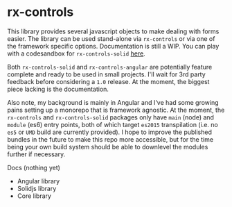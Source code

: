 # rx-controls

This library provides several javascript objects to make dealing with forms easier. The library can be used stand-alone via `rx-controls` or via one of the framework specific options. Documentation is still a WIP. You can play with a codesandbox for `rx-controls-solid` [here](https://codesandbox.io/s/rxcontrols-solid-blog-example-4sh0x?initialpath=index.tsx).

Both `rx-controls-solid` and `rx-controls-angular` are potentially feature complete and ready to be used in small projects. I'll wait for 3rd party feedback before considering a `1.0` release. At the moment, the biggest piece lacking is the documentation.

Also note, my background is mainly in Angular and I've had some growing pains setting up a monorepo that is framework agnostic. At the moment, the `rx-controls` and `rx-controls-solid` packages only have `main` (node) and `module` (es6) entry points, both of which target `es2015` transpilation (i.e. no `es5` or `UMD` build are currently provided). I hope to improve the published bundles in the future to make this repo more accessible, but for the time being your own build system should be able to downlevel the modules further if necessary.

Docs (nothing yet)

- Angular library
- Solidjs library
- Core library
